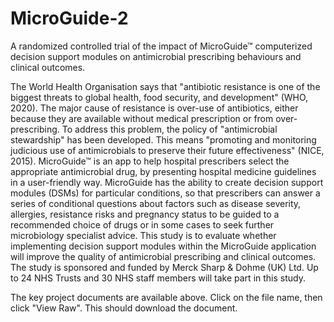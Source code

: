 # MicroGuide-2

A randomized controlled trial of the impact of MicroGuide™ computerized decision support modules on antimicrobial prescribing behaviours and clinical outcomes.

The World Health Organisation says that "antibiotic resistance is one of the biggest threats to global health, food security, and development" (WHO, 2020). The major cause of resistance is over-use of antibiotics, either because they are available without medical prescription or from over-prescribing. To address this problem, the policy of "antimicrobial stewardship" has been developed. This means "promoting and monitoring judicious use of antimicrobials to preserve their future effectiveness" (NICE, 2015). MicroGuide™ is an app to help hospital prescribers select the appropriate antimicrobial drug, by presenting hospital medicine guidelines in a user-friendly way. MicroGuide has the ability to create decision support modules (DSMs) for particular conditions, so that prescribers can answer a series of conditional questions about factors such as disease severity, allergies, resistance risks and pregnancy status to be guided to a recommended choice of drugs or in some cases to seek further microbiology specialist advice. This study is to evaluate whether implementing decision support modules within the MicroGuide application will improve the quality of antimicrobial prescribing and clinical outcomes. The study is sponsored and funded by Merck Sharp & Dohme (UK) Ltd. Up to 24 NHS Trusts and 30 NHS staff members will take part in this study.

The key project documents are available above. Click on the file name, then click "View Raw". This should download the document.
